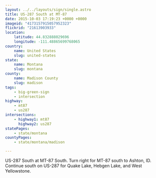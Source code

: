 ```yaml
---
layout: ../../layouts/sign/single.astro
title: US-287 South at MT-87
date: 2015-10-03 17:19:23 +0000 +0000
imageid: "4173157915057952323"
flickrid: "21613903933"
location:
    latitude: 44.832888029696
    longitude: -111.48865699768065
country:
    name: United States
    slug: united-states
state:
    name: Montana
    slug: montana
county:
    name: Madison County
    slug: madison
tags:
    - big-green-sign
    - intersection
highway:
    - mt87
    - us287
intersections:
    - highway1: mt87
      highway2: us287
statePages:
    - state/montana
countyPages:
    - state/montana/madison

---
```

US-287 South at MT-87 South.  Turn right for MT-87 south to Ashton, ID.  Continue south on US-287 for Quake Lake, Hebgen Lake, and West Yellowstone.